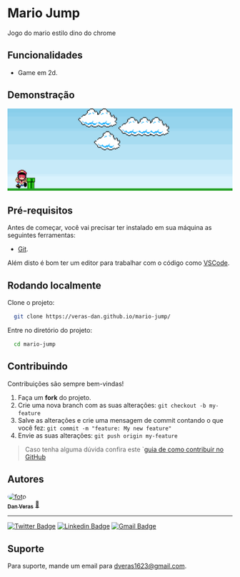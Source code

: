 # Mario Jump

Jogo do mario estilo dino do chrome

## Funcionalidades

- Game em 2d.

## Demonstração

![App Screenshot](assets/img/mario-gif.gif)

## Pré-requisitos

Antes de começar, você vai precisar ter instalado em sua máquina as seguintes ferramentas:
 - [Git](https://git-scm.com).

Além disto é bom ter um editor para trabalhar com o código como [VSCode](https://code.visualstudio.com/).

## Rodando localmente

Clone o projeto:

```bash
  git clone https://veras-dan.github.io/mario-jump/
```

Entre no diretório do projeto:

```bash
  cd mario-jump
```

## Contribuindo

Contribuições são sempre bem-vindas!

1. Faça um **fork** do projeto.
2. Crie uma nova branch com as suas alterações: `git checkout -b my-feature`
3. Salve as alterações e crie uma mensagem de commit contando o que você fez: `git commit -m "feature: My new feature"`
4. Envie as suas alterações: `git push origin my-feature`
> Caso tenha alguma dúvida confira este `[guia de como contribuir no GitHub](./CONTRIBUTING.md)
 
## Autores

<a href="https://github.com/veras-dan">
 <img style="border-radius: 50%;" src="https://media.discordapp.net/attachments/891798888594436199/980284436954357780/perfil_dan.jpg?width=406&height=406" width="100px;" alt="foto"/>
 <br />
 <sub><b>Dan Veras</b></sub></a> <a href="https://github.com/veras-dan" title="">🚀</a>
 <br />

---
  [![Twitter Badge](https://img.shields.io/badge/-@veras_dan-1ca0f1?style=flat-square&labelColor=1ca0f1&logo=twitter&logoColor=white&link=https://twitter.com/veras_dan)](https://twitter.com/veras_dan) [![Linkedin Badge](https://img.shields.io/badge/-Danilo_Veras-blue?style=flat-square&logo=Linkedin&logoColor=white&link=https://www.linkedin.com/in/verasdanilo/)](https://www.linkedin.com/in/verasdanilo/) 
  [![Gmail Badge](https://img.shields.io/badge/-dveras1623@gmail.com-FF3333?style=flat-square&logo=gmail&logoColor=white&link=mailto:dveras1623@gmail.com)](mailto:dveras1623@gmail.com)


## Suporte

Para suporte, mande um email para dveras1623@gmail.com.
